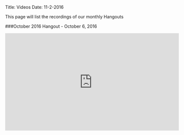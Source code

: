 Title: Videos
Date: 11-2-2016

This page will list the recordings of our monthly Hangouts

###October 2016 Hangout - October 6, 2016

<iframe width="560" height="315" src="https://www.youtube.com/embed/7gUS19f3CUQ" frameborder="0" allowfullscreen></iframe>
